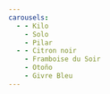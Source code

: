 ```yaml
---
carousels:
  - - Kilo
    - Solo
    - Pilar
  - - Citron noir
    - Framboise du Soir
    - Otoño
    - Givre Bleu
---
```


